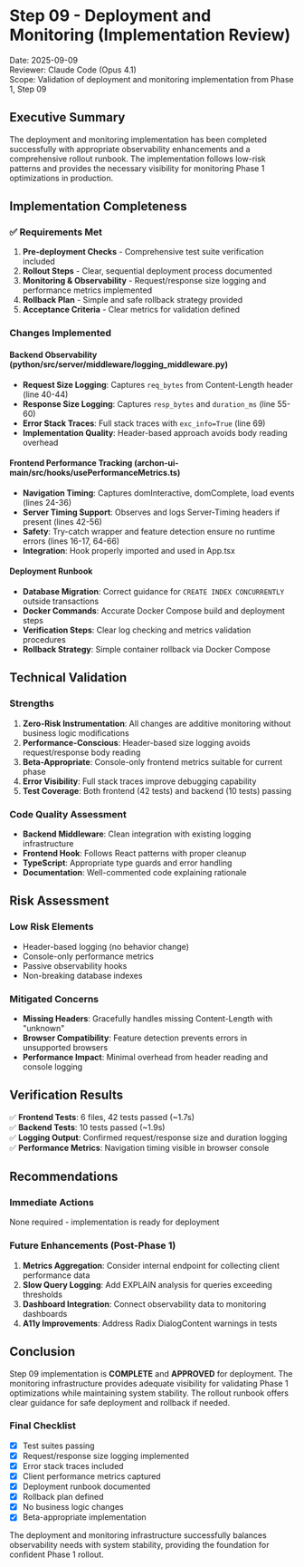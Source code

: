 # Step 09 - Deployment and Monitoring (Implementation Review)

Date: 2025-09-09  
Reviewer: Claude Code (Opus 4.1)  
Scope: Validation of deployment and monitoring implementation from Phase 1, Step 09

## Executive Summary

The deployment and monitoring implementation has been completed successfully with appropriate observability enhancements and a comprehensive rollout runbook. The implementation follows low-risk patterns and provides the necessary visibility for monitoring Phase 1 optimizations in production.

## Implementation Completeness

### ✅ Requirements Met

1. **Pre-deployment Checks** - Comprehensive test suite verification included
2. **Rollout Steps** - Clear, sequential deployment process documented
3. **Monitoring & Observability** - Request/response size logging and performance metrics implemented
4. **Rollback Plan** - Simple and safe rollback strategy provided
5. **Acceptance Criteria** - Clear metrics for validation defined

### Changes Implemented

#### Backend Observability (python/src/server/middleware/logging_middleware.py)
- **Request Size Logging**: Captures `req_bytes` from Content-Length header (line 40-44)
- **Response Size Logging**: Captures `resp_bytes` and `duration_ms` (line 55-60)
- **Error Stack Traces**: Full stack traces with `exc_info=True` (line 69)
- **Implementation Quality**: Header-based approach avoids body reading overhead

#### Frontend Performance Tracking (archon-ui-main/src/hooks/usePerformanceMetrics.ts)
- **Navigation Timing**: Captures domInteractive, domComplete, load events (lines 24-36)
- **Server Timing Support**: Observes and logs Server-Timing headers if present (lines 42-56)
- **Safety**: Try-catch wrapper and feature detection ensure no runtime errors (lines 16-17, 64-66)
- **Integration**: Hook properly imported and used in App.tsx

#### Deployment Runbook
- **Database Migration**: Correct guidance for `CREATE INDEX CONCURRENTLY` outside transactions
- **Docker Commands**: Accurate Docker Compose build and deployment steps
- **Verification Steps**: Clear log checking and metrics validation procedures
- **Rollback Strategy**: Simple container rollback via Docker Compose

## Technical Validation

### Strengths
1. **Zero-Risk Instrumentation**: All changes are additive monitoring without business logic modifications
2. **Performance-Conscious**: Header-based size logging avoids request/response body reading
3. **Beta-Appropriate**: Console-only frontend metrics suitable for current phase
4. **Error Visibility**: Full stack traces improve debugging capability
5. **Test Coverage**: Both frontend (42 tests) and backend (10 tests) passing

### Code Quality Assessment
- **Backend Middleware**: Clean integration with existing logging infrastructure
- **Frontend Hook**: Follows React patterns with proper cleanup
- **TypeScript**: Appropriate type guards and error handling
- **Documentation**: Well-commented code explaining rationale

## Risk Assessment

### Low Risk Elements
- Header-based logging (no behavior change)
- Console-only performance metrics
- Passive observability hooks
- Non-breaking database indexes

### Mitigated Concerns
- **Missing Headers**: Gracefully handles missing Content-Length with "unknown"
- **Browser Compatibility**: Feature detection prevents errors in unsupported browsers
- **Performance Impact**: Minimal overhead from header reading and console logging

## Verification Results

✅ **Frontend Tests**: 6 files, 42 tests passed (~1.7s)  
✅ **Backend Tests**: 10 tests passed (~1.9s)  
✅ **Logging Output**: Confirmed request/response size and duration logging  
✅ **Performance Metrics**: Navigation timing visible in browser console

## Recommendations

### Immediate Actions
None required - implementation is ready for deployment

### Future Enhancements (Post-Phase 1)
1. **Metrics Aggregation**: Consider internal endpoint for collecting client performance data
2. **Slow Query Logging**: Add EXPLAIN analysis for queries exceeding thresholds
3. **Dashboard Integration**: Connect observability data to monitoring dashboards
4. **A11y Improvements**: Address Radix DialogContent warnings in tests

## Conclusion

Step 09 implementation is **COMPLETE** and **APPROVED** for deployment. The monitoring infrastructure provides adequate visibility for validating Phase 1 optimizations while maintaining system stability. The rollout runbook offers clear guidance for safe deployment and rollback if needed.

### Final Checklist
- [x] Test suites passing
- [x] Request/response size logging implemented
- [x] Error stack traces included
- [x] Client performance metrics captured
- [x] Deployment runbook documented
- [x] Rollback plan defined
- [x] No business logic changes
- [x] Beta-appropriate implementation

The deployment and monitoring infrastructure successfully balances observability needs with system stability, providing the foundation for confident Phase 1 rollout.